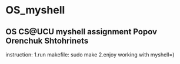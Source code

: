 # OS_myshell
## OS CS@UCU myshell assignment Popov Orenchuk Shtohrinets

instruction:
1.run makefile: sudo make
2.enjoy working with myshell=)
